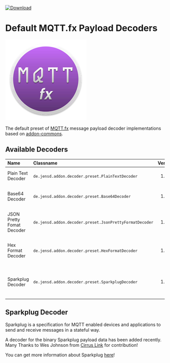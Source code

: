  [ ![Download](https://api.bintray.com/packages/jerady/maven/mqttfx-payload-decoders/images/download.svg) ](https://bintray.com/jerady/maven/mqttfx-payload-decoders/_latestVersion)
 
# Default MQTT.fx Payload Decoders

![](images/MQTTfx_icon_256.png)

The default preset of [MQTT.fx](http://mqttfx.org) message payload decoder implementations based on 
[addon-commons](https://github.com/Jerady/addon-commons).

## Available Decoders

| Name          | Classname     | Version | Pupose|
| :------------- |:-------------| :-----: | :----- |
| Plain Text Decoder     | ```de.jensd.addon.decoder.preset.PlainTextDecoder``` | 1.0.0 | Decodes the payload data into plain text |
| Base64 Decoder        | ```de.jensd.addon.decoder.preset.Base64Decoder``` | 1.0.0 | Decodes the payload data into base64 endcoding |
| JSON Pretty Fomat Decoder     | ```de.jensd.addon.decoder.preset.JsonPrettyFormatDecoder``` | 1.0.0 | Decodes JSON payload data into a readable format|
| Hex Format Decoder    | ```de.jensd.addon.decoder.preset.HexFormatDecoder``` | 1.0.0 |Decodes the payload data into a hex formatted string |
| Sparkplug Decoder     | ```de.jensd.addon.decoder.preset.SparkplugDecoder``` | 1.0.0 | Decodes the binary Sparkplug payload data into a JSON representation |

## Sparkplug Decoder

Sparkplug is a specification for MQTT enabled devices and applications to send and receive messages in a stateful way. 

A decoder for the binary Sparkplug payload data has been added recently.
Many Thanks to Wes Johnson from [Cirrus Link](https://www.cirrus-link.com) for contribution!

You can get more information about Sparkplug [here](https://github.com/Cirrus-Link/Sparkplug)!

